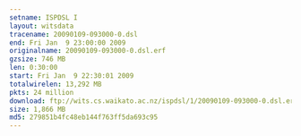 ```yaml
---
setname: ISPDSL I
layout: witsdata
tracename: 20090109-093000-0.dsl
end: Fri Jan  9 23:00:00 2009
originalname: 20090109-093000-0.dsl.erf
gzsize: 746 MB
len: 0:30:00
start: Fri Jan  9 22:30:01 2009
totalwirelen: 13,292 MB
pkts: 24 million
download: ftp://wits.cs.waikato.ac.nz/ispdsl/1/20090109-093000-0.dsl.erf.gz
size: 1,866 MB
md5: 279851b4fc48eb144f763ff5da693c95
---
```

